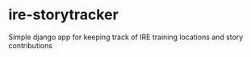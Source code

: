 ire-storytracker
================

Simple django app for keeping track of IRE training locations and story contributions
